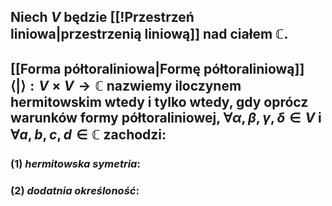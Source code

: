 ## Niech $V$ będzie [[!Przestrzeń liniowa|przestrzenią liniową]] nad ciałem $\mathbb{C}$.
## [[Forma półtoraliniowa|Formę półtoraliniową]] $\langle|\rangle: V \times V \rightarrow \mathbb{C}$ nazwiemy **iloczynem hermitowskim** wtedy i tylko wtedy, gdy oprócz warunków formy półtoraliniowej, $\forall \alpha,\beta,\gamma,\delta \in V$ i  $\forall a,b,c,d \in \mathbb{C}$ zachodzi:
### (1) *hermitowska symetria*:
### (2) *dodatnia określoność*: